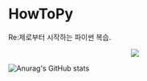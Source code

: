 # HowToPy
Re:제로부터 시작하는 파이썬 복습.

<p align="center">
  <a href="https://discord.gg" target="_blank"><img src="https://img.shields.io/badge/매코＃0663-5865F2?style=plastic&logo=Discord&logoColor=5865F2"/></a></p>

![Anurag's GitHub stats](https://github-readme-stats.vercel.app/api?username=seokjw0727&show_icons=true&theme=radical)
